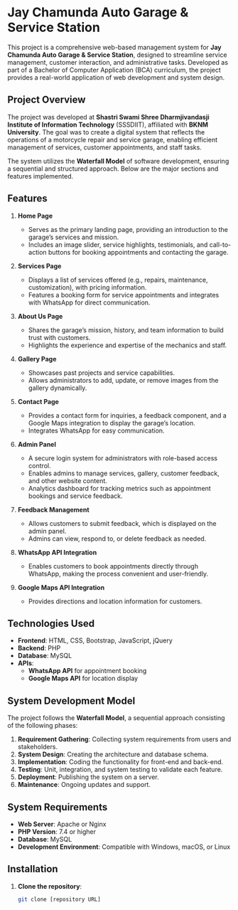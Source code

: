 # Jay Chamunda Auto Garage & Service Station

This project is a comprehensive web-based management system for **Jay Chamunda Auto Garage & Service Station**, designed to streamline service management, customer interaction, and administrative tasks. Developed as part of a Bachelor of Computer Application (BCA) curriculum, the project provides a real-world application of web development and system design.

## Project Overview

The project was developed at **Shastri Swami Shree Dharmjivandasji Institute of Information Technology** (SSSDIIT), affiliated with **BKNM University**. The goal was to create a digital system that reflects the operations of a motorcycle repair and service garage, enabling efficient management of services, customer appointments, and staff tasks.

The system utilizes the **Waterfall Model** of software development, ensuring a sequential and structured approach. Below are the major sections and features implemented.

## Features

1. **Home Page**
   - Serves as the primary landing page, providing an introduction to the garage’s services and mission.
   - Includes an image slider, service highlights, testimonials, and call-to-action buttons for booking appointments and contacting the garage.

2. **Services Page**
   - Displays a list of services offered (e.g., repairs, maintenance, customization), with pricing information.
   - Features a booking form for service appointments and integrates with WhatsApp for direct communication.

3. **About Us Page**
   - Shares the garage’s mission, history, and team information to build trust with customers.
   - Highlights the experience and expertise of the mechanics and staff.

4. **Gallery Page**
   - Showcases past projects and service capabilities.
   - Allows administrators to add, update, or remove images from the gallery dynamically.

5. **Contact Page**
   - Provides a contact form for inquiries, a feedback component, and a Google Maps integration to display the garage’s location.
   - Integrates WhatsApp for easy communication.

6. **Admin Panel**
   - A secure login system for administrators with role-based access control.
   - Enables admins to manage services, gallery, customer feedback, and other website content.
   - Analytics dashboard for tracking metrics such as appointment bookings and service feedback.

7. **Feedback Management**
   - Allows customers to submit feedback, which is displayed on the admin panel.
   - Admins can view, respond to, or delete feedback as needed.

8. **WhatsApp API Integration**
   - Enables customers to book appointments directly through WhatsApp, making the process convenient and user-friendly.

9. **Google Maps API Integration**
   - Provides directions and location information for customers.

## Technologies Used

- **Frontend**: HTML, CSS, Bootstrap, JavaScript, jQuery
- **Backend**: PHP
- **Database**: MySQL
- **APIs**: 
  - **WhatsApp API** for appointment booking
  - **Google Maps API** for location display

## System Development Model

The project follows the **Waterfall Model**, a sequential approach consisting of the following phases:
1. **Requirement Gathering**: Collecting system requirements from users and stakeholders.
2. **System Design**: Creating the architecture and database schema.
3. **Implementation**: Coding the functionality for front-end and back-end.
4. **Testing**: Unit, integration, and system testing to validate each feature.
5. **Deployment**: Publishing the system on a server.
6. **Maintenance**: Ongoing updates and support.

## System Requirements

- **Web Server**: Apache or Nginx
- **PHP Version**: 7.4 or higher
- **Database**: MySQL
- **Development Environment**: Compatible with Windows, macOS, or Linux

## Installation

1. **Clone the repository**:
   ```bash
   git clone [repository URL]
